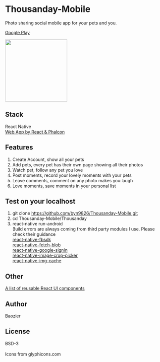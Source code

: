 # Thousanday-Mobile
Photo sharing social mobile app for your pets and you. <br/>

[Google Play](https://play.google.com/store/apps/details?id=com.thousanday)<br/>

<img src="https://github.com/byn9826/Thousanday-Mobile/blob/master/example.gif?raw=true" width="200px" /><br/>

Stack
--
React Native<br/>
[Web App by React & Phalcon](https://github.com/byn9826/Thousanday-web)<br/>

Features
--
1. Create Account, show all your pets<br/>
2. Add pets, every pet has their own page showing all their photos<br/>
3. Watch pet, follow any pet you love<br/>
4. Post moments, record your lovely moments with your pets<br/>
5. Leave comments, comment on any photo makes you laugh<br/>
6. Love moments, save moments in your personal list<br/>

Test on your localhost
--
1. git clone https://github.com/byn9826/Thousanday-Mobile.git<br/>
2. cd Thousanday-Mobile/Thousanday<br/>
3. react-native run-android<br/>
Build errors are always coming from third party modules I use. Please check their guidance<br/>
    [react-native-fbsdk](https://github.com/facebook/react-native-fbsdk)<br/>
    [react-native-fetch-blob](https://github.com/wkh237/react-native-fetch-blob)<br/>
    [react-native-google-signin](https://github.com/devfd/react-native-google-signin)<br/>
    [react-native-image-crop-picker](https://github.com/ivpusic/react-native-image-crop-picker)<br/>
    [react-native-img-cache](https://github.com/wcandillon/react-native-img-cache)<br/>


Other
--
[A list of reusable React UI components](https://github.com/byn9826/Thousanday-React)

Author
--
Baozier

License
--
BSD-3 <br /><br />
Icons from glyphicons.com
